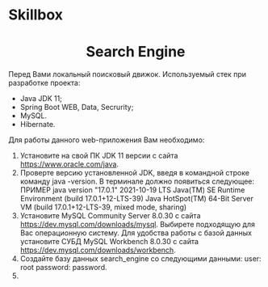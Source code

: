 # Skillbox
<h1 align="center">Search Engine</h1>

Перед Вами локальный поисковый движок. 
Используемый стек при разработке проекта:
- Java JDK 11;
- Spring Boot WEB, Data, Secrurity;
- MySQL.
- Hibernate.

Для работы данного web-приложения Вам необходимо:
1. Установите на свой ПК JDK 11 версии с сайта https://www.oracle.com/java.
2. Проверте версию установленной JDK, введя в командной строке команду java -version.
    В терминале должно появиться следующее:
    ПРИМЕР
   java version "17.0.1" 2021-10-19 LTS
   Java(TM) SE Runtime Environment (build 17.0.1+12-LTS-39)
   Java HotSpot(TM) 64-Bit Server VM (build 17.0.1+12-LTS-39, mixed mode, sharing)
3. Установите MySQL Community Server 8.0.30 c сайта https://dev.mysql.com/downloads/mysql. 
   Выбирете подходящую для Вас операционную систему.
   Для удобства работы с базой данных установите СУБД MySQL Workbench 8.0.30 
   с сайта https://dev.mysql.com/downloads/workbench.
4. Создайте базу данных search_engine со следующими данными:
   user: root
   password: password.
5. 
